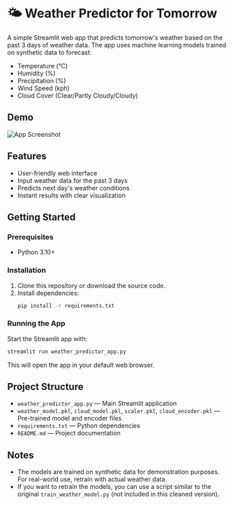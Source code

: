 # 🌤️ Weather Predictor for Tomorrow

A simple Streamlit web app that predicts tomorrow's weather based on the past 3 days of weather data. The app uses machine learning models trained on synthetic data to forecast:
- Temperature (°C)
- Humidity (%)
- Precipitation (%)
- Wind Speed (kph)
- Cloud Cover (Clear/Partly Cloudy/Cloudy)

## Demo

![App Screenshot](screenshot.png)

## Features
- User-friendly web interface
- Input weather data for the past 3 days
- Predicts next day's weather conditions
- Instant results with clear visualization

## Getting Started

### Prerequisites
- Python 3.10+

### Installation
1. Clone this repository or download the source code.
2. Install dependencies:
   ```bash
   pip install -r requirements.txt
   ```

### Running the App
Start the Streamlit app with:
```bash
streamlit run weather_predictor_app.py
```
This will open the app in your default web browser.

## Project Structure
- `weather_predictor_app.py` — Main Streamlit application
- `weather_model.pkl`, `cloud_model.pkl`, `scaler.pkl`, `cloud_encoder.pkl` — Pre-trained model and encoder files
- `requirements.txt` — Python dependencies
- `README.md` — Project documentation

## Notes
- The models are trained on synthetic data for demonstration purposes. For real-world use, retrain with actual weather data.
- If you want to retrain the models, you can use a script similar to the original `train_weather_model.py` (not included in this cleaned version).

